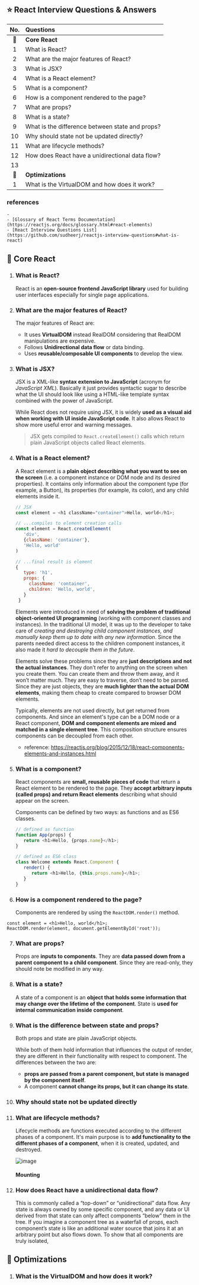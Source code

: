 ## :star: React Interview Questions & Answers

| No. | Questions |
|:---:|:---|
| :dart:  | __Core React__ |
| 1 | What is React? |
| 2 | What are the major features of React? |
| 3 | What is JSX? |
| 4 | What is a React element? |
| 5 | What is a component? |
| 6 | How is a component rendered to the page? |
| 7 | What are props? |
| 8 | What is a state? |
| 9 | What is the difference between state and props? |
| 10 | Why should state not be updated directly? |
| 11 | What are lifecycle methods? |
| 12 | How does React have a unidirectional data flow? |
| 13 | |
| :rocket:  | __Optimizations__ |
| 1 | What is the VirtualDOM and how does it work? |

### references
    - 
    - [Glossary of React Terms Documentation](https://reactjs.org/docs/glossary.html#react-elements)
    - [React Interview Questions List](https://github.com/sudheerj/reactjs-interview-questions#what-is-react)

## :dart: Core React

1. ### What is React?

   React is an __open-source frontend JavaScript library__ used for building user interfaces especially for single page applications. 

2. ### What are the major features of React?

   The major features of React are:

   - It uses __VirtualDOM__ instead RealDOM considering that RealDOM manipulations are expensive.
   - Follows __Unidirectional data flow__ or data binding.
   - Uses __reusable/composable UI components__ to develop the view.
   
3. ### What is JSX?

   JSX is a XML-like __syntax extension to JavaScript__ (acronym for _JavaScript XML_). Basically it just provides syntactic sugar to describe what the UI should look like using a HTML-like template syntax combined with the power of JavaScript.
   
   While React does not require using JSX, it is widely __used as a visual aid when working with UI inside JavaScript code__. It also allows React to show more useful error and warning messages.
   
   > JSX gets compiled to `React.createElement()` calls which return plain JavaScript objects called React elements.

4. ### What is a React element?

   A React element is a __plain object describing what you want to see on the screen__ (i.e. a component instance or DOM node and its desired properties). It contains only information about the component type (for example, a Button), its properties (for example, its color), and any child elements inside it.
   
   
   ```js
   // JSX
   const element = <h1 className="container">Hello, world</h1>;
   
   // ...compiles to element creation calls
   const element = React.createElement(
      'div',
      {className: 'container'},
      'Hello, world'
   )
   
   // ...final result is element
   {
      type: 'h1',
      props: {
        className: 'container',
        children: 'Hello, world',
      }
    }
   ```
   
   Elements were introduced in need of __solving the problem of traditional object-oriented UI programming__ (working with component classes and instances). In the traditional UI model, it was up to the developer to take care of _creating and destroying child component instances, and manually keep them up to date with any new information_. Since the parents needed direct access to the children component instances, it also made it _hard to decouple them in the future_.

   Elements solve these problems since they are __just descriptions and not the actual instances__. They don’t refer to anything on the screen when you create them. You can create them and throw them away, and it won’t matter much. They are easy to traverse, don’t need to be parsed. Since they are just objects, they are __much lighter than the actual DOM elements__, making them cheap to create compared to browser DOM elements.

   Typically, elements are not used directly, but get returned from components. And since an element's type can be a DOM node or a React component, __DOM and component elements are mixed and matched in a single element tree__. This composition structure ensures components can be decoupled from each other.
   
   - reference: https://reactjs.org/blog/2015/12/18/react-components-elements-and-instances.html
   
5. ### What is a component?
 
   React components are __small, reusable pieces of code__ that return a React element to be rendered to the page. They __accept arbitrary inputs (called props) and return React elements__ describing what should appear on the screen.
   
    Components can be defined by two ways: as functions and as ES6 classes.
   
   ```js
   // defined as function                   
   function App(props) {                   
      return <h1>Hello, {props.name}</h1>;
   }
   ```
   ```js
   // defined as ES6 class
   class Welcome extends React.Component {
      render() {
         return <h1>Hello, {this.props.name}</h1>;
      }
   }
   ```
   
6. ### How is a component rendered to the page?
   Components are rendered by using the `ReactDOM.render()` method.
```
const element = <h1>Hello, world</h1>;
ReactDOM.render(element, document.getElementById('root'));
```

7. ### What are props?
   Props are __inputs to components__. They are __data passed down from a parent component to a child component__. Since they are read-only, they should note be modified in any way.

8. ### What is a state?
   A state of a component is an __object that holds some information that may change over the lifetime of the component__. State is __used for internal communication inside component__.
   

9. ### What is the difference between state and props?
   Both props and state are plain JavaScript objects. 
   
   While both of them hold information that influences the output of render, they are different in their functionality with respect to component. The differences between the two are:
   - __props are passed from a parent component, but state is managed by the component itself__. 
   - A component __cannot change its props, but it can change its state__. 

10. ### Why should state not be updated directly

11. ### What are lifecycle methods?
    Lifecycle methods are functions executed according to the different phases of a component. It's main purpose is to __add functionality to the different phases of a component__, when it is created, updated, and destroyed.
    
    ![image](https://user-images.githubusercontent.com/29671309/83942527-135cce80-a82f-11ea-8ca2-c38e88583e31.png)
    
    #### Mounting
    
12. ### How does React have a unidirectional data flow?
    This is commonly called a “top-down” or “unidirectional” data flow. Any state is always owned by some specific component, and any data or UI derived from that state can only affect components “below” them in the tree.
If you imagine a component tree as a waterfall of props, each component’s state is like an additional water source that joins it at an arbitrary point but also flows down.
To show that all components are truly isolated, 

## :rocket: Optimizations

1. ### What is the VirtualDOM and how does it work?
